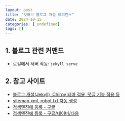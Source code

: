 ```yaml
---
layout: post
title: "깃허브 블로그 개설 레퍼런스"
date: 2024-10-15
categories: [_undefined]
tags: []
---
```


## 1. 블로그 관련 커맨드
- 로컬에서 서버 작동: `jekyll serve`

## 2. 참고 사이트

- [블로그 개설(Jekyll), Chirpy 테마 적용, 댓글 기능 적용 등](https://www.irgroup.org/categories/chirpy/)
- [sitemap.xml, robot.txt 자동 생성](https://velog.io/@fitf_/GitHub-PagesJekyll-%ED%94%8C%EB%9F%AC%EA%B7%B8%EC%9D%B8-%EC%82%AC%EC%9A%A9%ED%95%98%EC%97%AC-sitemap.xml-%EC%83%9D%EC%84%B1%ED%95%98%EA%B8%B0-%EA%B5%AC%EA%B8%80-%EC%BD%98%EC%86%94%EC%97%90-%EB%93%B1%EB%A1%9D-%EC%84%B1%EA%B3%B5)
- [검색엔진에 등록 - 구글](https://burningfalls.github.io/blog/google-search-console/)
- [검색엔진에 등록 - 구글/네이버/다음](https://coding-plant.tistory.com/141)
